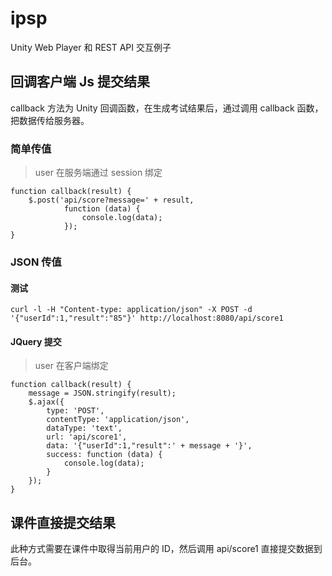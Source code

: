 ipsp
====

Unity Web Player 和 REST API 交互例子

## 回调客户端 Js 提交结果
callback 方法为 Unity 回调函数，在生成考试结果后，通过调用 callback 函数，把数据传给服务器。

### 简单传值
> user 在服务端通过 session 绑定

    function callback(result) {
        $.post('api/score?message=' + result,
                function (data) {
                    console.log(data);
                });
    }

### JSON 传值

#### 测试

    curl -l -H "Content-type: application/json" -X POST -d '{"userId":1,"result":"85"}' http://localhost:8080/api/score1

#### JQuery 提交
> user 在客户端绑定

    function callback(result) {
        message = JSON.stringify(result);
        $.ajax({
            type: 'POST',
            contentType: 'application/json',
            dataType: 'text',
            url: 'api/score1',
            data: '{"userId":1,"result":' + message + '}',
            success: function (data) {
                console.log(data);
            }
        });
    }

## 课件直接提交结果
此种方式需要在课件中取得当前用户的 ID，然后调用 api/score1 直接提交数据到后台。